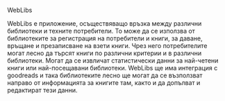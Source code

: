 WebLibs

  WebLibs е приложение, осъществяващо връзка между различни библиотеки и техните потребители.
То може да се използва от библиотеките за регистрация на потребители и книги, за даване, връщане
и презаписване на взети книги. Чрез него потребителите могат лесно да търсят книги по различни 
критерии и в различни библиотеки. Могат да се извличат статистически данни за най-четени книги 
или най-посещавани библиотеки. 
  WebLibs ще има интеграция с goodreads и така библиотеките лесно ще могат да се възползват 
направо от информацията за книгите там, както и да допълват и редактират тези данни.
